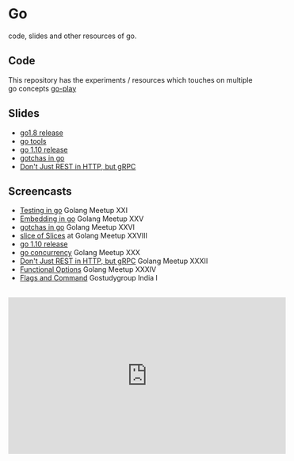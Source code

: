 # Go

code, slides and other resources of go.

## Code
This repository has the experiments / resources which touches on multiple go concepts [go-play](https://github.com/devdinu/go-play)


## Slides

- [go1.8 release](http://talks.godoc.org/github.com/dineshkumar-cse/go-play/go1.8.slide)
- [go tools](http://talks.godoc.org/github.com/dineshkumar-cse/go-play/go_tools.slide)
- [go 1.10 release](https://talks.godoc.org/github.com/devdinu/go-play/go1.10.release.slide)
- [gotchas in go](http://talks.godoc.org/github.com/dineshkumar-cse/go-play/gotchas.slide)
- [Don't Just REST in HTTP, but gRPC](https://talks.godoc.org/github.com/devdinu/Ideas/grpc.slide)


## Screencasts

- [Testing in go](https://youtu.be/zGhfJ88eKfw) Golang Meetup XXI
- [Embedding in go](https://youtu.be/Ki3kUvEx4-8) Golang Meetup XXV
- [gotchas in go](https://youtu.be/J3plALnTjA8) Golang Meetup XXVI
- [slice of Slices](https://goo.gl/NTmsqf) at Golang Meetup XXVIII
- [go 1.10 release](https://youtu.be/t-iiICzV-es)
- [go concurrency](https://youtu.be/E03QTvgcJ8Q) Golang Meetup XXX
- [Don't Just REST in HTTP, but gRPC](https://youtu.be/Tum1CXPwOAk) Golang Meetup XXXII
- [Functional Options](https://youtu.be/xBYzglyidIc) Golang Meetup XXXIV
- [Flags and Command](https://youtu.be/v9UpXthxrRY?t=9m50s) Gostudygroup India I

<br/>
<iframe width="560" height="315" src="https://www.youtube.com/embed/videoseries?list=PLKXvA3W4l9pHh2Pq04qCutB9e16QHMc26" frameborder="0" allow="autoplay; encrypted-media" allowfullscreen></iframe>
